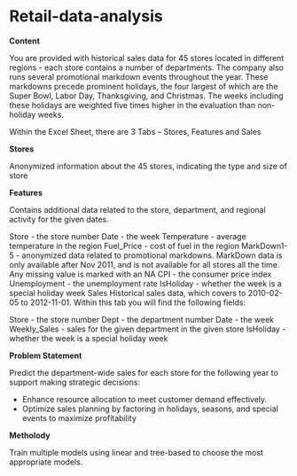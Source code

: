# Retail-data-analysis


**Content**

You are provided with historical sales data for 45 stores located in different regions - each store contains a number of departments. The company also runs several promotional markdown events throughout the year. These markdowns precede prominent holidays, the four largest of which are the Super Bowl, Labor Day, Thanksgiving, and Christmas. The weeks including these holidays are weighted five times higher in the evaluation than non-holiday weeks.

Within the Excel Sheet, there are 3 Tabs – Stores, Features and Sales

**Stores**

Anonymized information about the 45 stores, indicating the type and size of store

**Features**

Contains additional data related to the store, department, and regional activity for the given dates.

Store - the store number
Date - the week
Temperature - average temperature in the region
Fuel_Price - cost of fuel in the region
MarkDown1-5 - anonymized data related to promotional markdowns. MarkDown data is only available after Nov 2011, and is not available for all stores all the time. Any missing value is marked with an NA
CPI - the consumer price index
Unemployment - the unemployment rate
IsHoliday - whether the week is a special holiday week
Sales
Historical sales data, which covers to 2010-02-05 to 2012-11-01. Within this tab you will find the following fields:

Store - the store number
Dept - the department number
Date - the week
Weekly_Sales -  sales for the given department in the given store
IsHoliday - whether the week is a special holiday week

**Problem Statement**

Predict the department-wide sales for each store for the following year to support making strategic decisions:
 + Enhance resource allocation to meet customer demand effectively.
 + Optimize sales planning by factoring in holidays, seasons, and special events to maximize profitability

**Metholody**

Train multiple models using linear and tree-based to choose the most appropriate models.